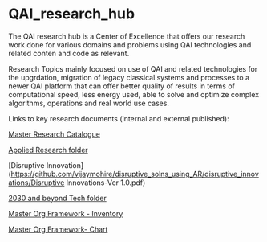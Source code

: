 # QAI_research_hub
The QAI research hub is a Center of Excellence that offers our research work done for various domains and problems using QAI technologies and related conten and code as relevant. 

Research Topics mainly focused on use of QAI and related technologies for the upgrdation, migration of legacy classical systems and processes to a newer QAI platform that can offer better quality of results in terms of computational speed, less energy used, able to solve and optimize complex algorithms, operations and real world use cases.

Links to key research documents (internal and external published):

[Master Research Catalogue](https://github.com/vijaymohire/applied_research/blob/main/MASTER%20RESEARCH%20CATALOGUE%20-%20V1.1.pdf)

[Applied Research folder](https://github.com/vijaymohire/applied_research)

[Disruptive Innovation](https://github.com/vijaymohire/disruptive_solns_using_AR/disruptive_innovations/Disruptive Innovations-Ver 1.0.pdf)

[2030 and beyond Tech folder](https://github.com/vijaymohire/2030_and_beyond_tech)

[Master Org Framework - Inventory](https://github.com/vijaymohire/organization_frameworks/blob/main/Master%20Org%20Framework%20-%20Inventory.pdf)

[Master Org Framework- Chart](https://github.com/vijaymohire/organization_frameworks/blob/main/Master%20Org%20Framework-%20Chart.pdf)

